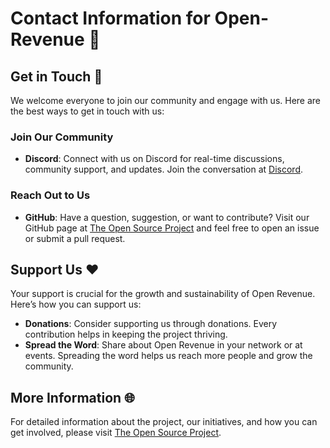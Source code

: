 # Contact Information for Open-Revenue 🚀

## Get in Touch 📩

We welcome everyone to join our community and engage with us. Here are the best ways to get in touch with us:

### Join Our Community
- **Discord**: Connect with us on Discord for real-time discussions, community support, and updates. Join the conversation at [Discord](https://discord.gg/QMzvmuSh2v).

### Reach Out to Us
- **GitHub**: Have a question, suggestion, or want to contribute? Visit our GitHub page at [The Open Source Project](https://github.com/The-Open-Source-Project-TOSP) and feel free to open an issue or submit a pull request.

## Support Us ❤️

Your support is crucial for the growth and sustainability of Open Revenue. Here’s how you can support us:

- **Donations**: Consider supporting us through donations. Every contribution helps in keeping the project thriving.
- **Spread the Word**: Share about Open Revenue in your network or at events. Spreading the word helps us reach more people and grow the community.

## More Information 🌐

For detailed information about the project, our initiatives, and how you can get involved, please visit [The Open Source Project](https://github.com/The-Open-Source-Project-TOSP).